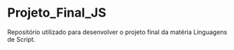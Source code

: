 # Projeto_Final_JS
Repositório utilizado para desenvolver o projeto final da matéria Linguagens de Script.
